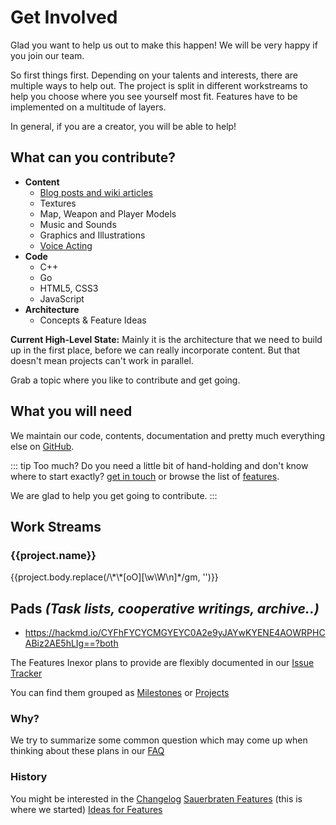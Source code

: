 # Get Involved

Glad you want to help us out to make this happen! We will be very happy if you join our team.

So first things first. Depending on your talents and interests, there are multiple ways to help out. The project is split in different workstreams to help you choose where you see yourself most fit. Features have to be implemented on a multitude of layers.

In general, if you are a creator, you will be able to help!

## What can you contribute?

* **Content**
  * [Blog posts and wiki articles](https://github.com/inexorgame/site/blob/master/CONTRIBUTING.md)
  * Textures
  * Map, Weapon and Player Models
  * Music and Sounds
  * Graphics and Illustrations
  * [Voice Acting](https://github.com/inexorgame/code/issues/255)
* **Code**
  * C++
  * Go
  * HTML5, CSS3
  * JavaScript
* **Architecture**
  * Concepts & Feature Ideas

**Current High-Level State:**
Mainly it is the architecture that we need to build up in the first place, before we can really incorporate content. But that doesn't mean projects can't work in parallel.

Grab a topic where you like to contribute and get going.

## What you will need

We maintain our code, contents, documentation and pretty much everything else on [GitHub](https://github.com/inexorgame/).

::: tip Too much?
Do you need a little bit of hand-holding and don't know where to start exactly?
[get in touch](./Contact.md) or browse the list of [features](./features/).

We are glad to help you get going to contribute.
:::

<div class="flex flex-wrap break-out-page-width">
    <h2 class="w-full m-4">Work Streams</h2>
    <div v-for="project in projects" class="lg:w-1/2 p-4">
        <div>
            <h3 class="subheading">
                <a :href="project.html_url">
                    {{project.name}}
                </a>
            </h3>
            <p>{{project.body.replace(/\*\*[oO][\w\W\n]*/gm, '')}}</p>
        </div>
    </div>
</div>

## Pads _(Task lists, cooperative writings, archive..)_
 * https://hackmd.io/CYFhFYCYCMGYEYC0A2e9yJAYwKYENE4AOWRPHCABiz2AE5hLIg==?both

<script>
export default {
    data: () => ({
        projects: []
    }),
    async created() {
        let response = await fetch('https://api.github.com/orgs/inexorgame/projects', {
            headers: {
                'Accept': 'application/vnd.github.inertia-preview+json'
            }
        })
        this.projects = await response.json()
    }
}
</script>

The Features Inexor plans to provide are flexibly documented in our [Issue Tracker](https://github.com/inexorgame/inexor-core/issues)

You can find them grouped as [Milestones](https://github.com/inexorgame/inexor-core/milestones)
or [Projects](https://github.com/orgs/inexorgame/projects)

### Why?

We try to summarize some common question which may come up when thinking about these plans in our [FAQ](https://github.com/inexorgame/code/wiki/Frequently-Asked-Questions)

### History

You might be interested in the [Changelog](https://github.com/inexorgame/code/blob/master/changelog.md) [Sauerbraten Features]() (this is where we started) [Ideas for Features](Feature-Ideas)
